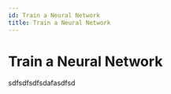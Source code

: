 ```yaml
---
id: Train a Neural Network
title: Train a Neural Network
---
```


# Train a Neural Network

sdfsdfsdfsdafasdfsd